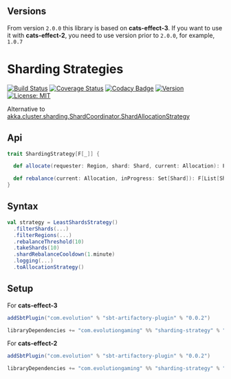 ## Versions
From version `2.0.0` this library is based on **cats-effect-3**. If you want to use it with **cats-effect-2**,
you need to use version prior to `2.0.0`, for example, `1.0.7`

# Sharding Strategies
[![Build Status](https://github.com/evolution-gaming/sharding-strategy/workflows/CI/badge.svg)](https://github.com/evolution-gaming/sharding-strategy/actions?query=workflow%3ACI)
[![Coverage Status](https://coveralls.io/repos/github/evolution-gaming/sharding-strategy/badge.svg?branch=master)](https://coveralls.io/github/evolution-gaming/sharding-strategy?branch=master)
[![Codacy Badge](https://api.codacy.com/project/badge/Grade/d60baa5803c542d6b4437cb2a5541ab4)](https://www.codacy.com/app/evolution-gaming/sharding-strategy?utm_source=github.com&amp;utm_medium=referral&amp;utm_content=evolution-gaming/sharding-strategy&amp;utm_campaign=Badge_Grade)
[![Version](https://img.shields.io/badge/version-click-blue)](https://evolution.jfrog.io/artifactory/api/search/latestVersion?g=com.evolutiongaming&a=sharding-strategy_2.13&repos=public)
[![License: MIT](https://img.shields.io/badge/License-MIT-yellowgreen.svg)](https://opensource.org/licenses/MIT)

Alternative to [akka.cluster.sharding.ShardCoordinator.ShardAllocationStrategy](https://github.com/akka/akka/blob/master/akka-cluster-sharding/src/main/scala/akka/cluster/sharding/ShardCoordinator.scala#L72)

## Api

```scala
trait ShardingStrategy[F[_]] {

  def allocate(requester: Region, shard: Shard, current: Allocation): F[Option[Region]]

  def rebalance(current: Allocation, inProgress: Set[Shard]): F[List[Shard]]
}
```

## Syntax

```scala
val strategy = LeastShardsStrategy()
  .filterShards(...)
  .filterRegions(...)
  .rebalanceThreshold(10)
  .takeShards(10) 
  .shardRebalanceCooldown(1.minute)
  .logging(...)
  .toAllocationStrategy()
```

## Setup
For **cats-effect-3**
```scala
addSbtPlugin("com.evolution" % "sbt-artifactory-plugin" % "0.0.2")

libraryDependencies += "com.evolutiongaming" %% "sharding-strategy" % "2.0.0"
```
For **cats-effect-2**
```scala
addSbtPlugin("com.evolution" % "sbt-artifactory-plugin" % "0.0.2")

libraryDependencies += "com.evolutiongaming" %% "sharding-strategy" % "1.0.7"
```